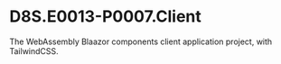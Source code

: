 # D8S.E0013-P0007.Client
The WebAssembly Blaazor components client application project, with TailwindCSS.
